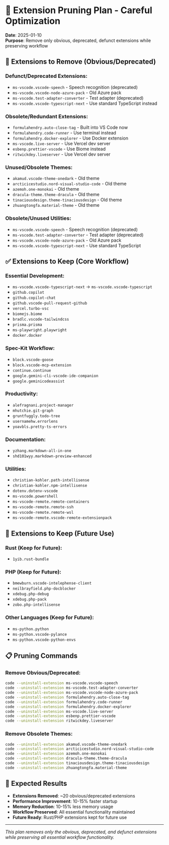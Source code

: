 # 🔧 Extension Pruning Plan - Careful Optimization

**Date**: 2025-01-10  
**Purpose**: Remove only obvious, deprecated, defunct extensions while preserving workflow

## 🎯 **Extensions to Remove (Obvious/Deprecated)**

### **Defunct/Deprecated Extensions:**
- `ms-vscode.vscode-speech` - Speech recognition (deprecated)
- `ms-vscode.vscode-node-azure-pack` - Old Azure pack
- `ms-vscode.test-adapter-converter` - Test adapter (deprecated)
- `ms-vscode.vscode-typescript-next` - Use standard TypeScript instead

### **Obsolete/Redundant Extensions:**
- `formulahendry.auto-close-tag` - Built into VS Code now
- `formulahendry.code-runner` - Use terminal instead
- `formulahendry.docker-explorer` - Use Docker extension
- `ms-vscode.live-server` - Use Vercel dev server
- `esbenp.prettier-vscode` - Use Biome instead
- `ritwickdey.liveserver` - Use Vercel dev server

### **Unused/Obsolete Themes:**
- `akamud.vscode-theme-onedark` - Old theme
- `arcticicestudio.nord-visual-studio-code` - Old theme
- `azemoh.one-monokai` - Old theme
- `dracula-theme.theme-dracula` - Old theme
- `tinaciousdesign.theme-tinaciousdesign` - Old theme
- `zhuangtongfa.material-theme` - Old theme

### **Obsolete/Unused Utilities:**
- `ms-vscode.vscode-speech` - Speech recognition (deprecated)
- `ms-vscode.test-adapter-converter` - Test adapter (deprecated)
- `ms-vscode.vscode-node-azure-pack` - Old Azure pack
- `ms-vscode.vscode-typescript-next` - Use standard TypeScript

## ✅ **Extensions to Keep (Core Workflow)**

### **Essential Development:**
- `ms-vscode.vscode-typescript-next` → `ms-vscode.vscode-typescript`
- `github.copilot`
- `github.copilot-chat`
- `github.vscode-pull-request-github`
- `vercel.turbo-vsc`
- `biomejs.biome`
- `bradlc.vscode-tailwindcss`
- `prisma.prisma`
- `ms-playwright.playwright`
- `docker.docker`

### **Spec-Kit Workflow:**
- `block.vscode-goose`
- `block.vscode-mcp-extension`
- `continue.continue`
- `google.gemini-cli-vscode-ide-companion`
- `google.geminicodeassist`

### **Productivity:**
- `alefragnani.project-manager`
- `mhutchie.git-graph`
- `gruntfuggly.todo-tree`
- `usernamehw.errorlens`
- `yoavbls.pretty-ts-errors`

### **Documentation:**
- `yzhang.markdown-all-in-one`
- `shd101wyy.markdown-preview-enhanced`

### **Utilities:**
- `christian-kohler.path-intellisense`
- `christian-kohler.npm-intellisense`
- `dotenv.dotenv-vscode`
- `ms-vscode.powershell`
- `ms-vscode-remote.remote-containers`
- `ms-vscode-remote.remote-ssh`
- `ms-vscode-remote.remote-wsl`
- `ms-vscode-remote.vscode-remote-extensionpack`

## 🚫 **Extensions to Keep (Future Use)**

### **Rust (Keep for Future):**
- `1yib.rust-bundle`

### **PHP (Keep for Future):**
- `bmewburn.vscode-intelephense-client`
- `neilbrayfield.php-docblocker`
- `xdebug.php-debug`
- `xdebug.php-pack`
- `zobo.php-intellisense`

### **Other Languages (Keep for Future):**
- `ms-python.python`
- `ms-python.vscode-pylance`
- `ms-python.vscode-python-envs`

## 📋 **Pruning Commands**

### **Remove Obvious/Deprecated:**
```bash
code --uninstall-extension ms-vscode.vscode-speech
code --uninstall-extension ms-vscode.test-adapter-converter
code --uninstall-extension ms-vscode.vscode-node-azure-pack
code --uninstall-extension formulahendry.auto-close-tag
code --uninstall-extension formulahendry.code-runner
code --uninstall-extension formulahendry.docker-explorer
code --uninstall-extension ms-vscode.live-server
code --uninstall-extension esbenp.prettier-vscode
code --uninstall-extension ritwickdey.liveserver
```

### **Remove Obsolete Themes:**
```bash
code --uninstall-extension akamud.vscode-theme-onedark
code --uninstall-extension arcticicestudio.nord-visual-studio-code
code --uninstall-extension azemoh.one-monokai
code --uninstall-extension dracula-theme.theme-dracula
code --uninstall-extension tinaciousdesign.theme-tinaciousdesign
code --uninstall-extension zhuangtongfa.material-theme
```

## 🎯 **Expected Results**

- **Extensions Removed**: ~20 obvious/deprecated extensions
- **Performance Improvement**: 10-15% faster startup
- **Memory Reduction**: 10-15% less memory usage
- **Workflow Preserved**: All essential functionality maintained
- **Future Ready**: Rust/PHP extensions kept for future use

---

*This plan removes only the obvious, deprecated, and defunct extensions while preserving all essential workflow functionality.*
